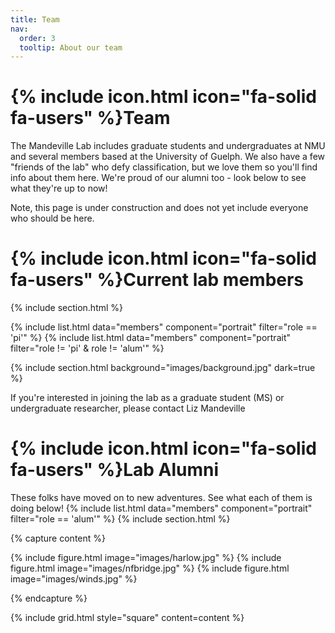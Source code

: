 ```yaml
---
title: Team
nav:
  order: 3
  tooltip: About our team
---
```


# {% include icon.html icon="fa-solid fa-users" %}Team

The Mandeville Lab includes graduate students and undergraduates at NMU and several members based at the University of Guelph. We also have a few "friends of the lab" who defy classification, but we love them so you'll find info about them here. We're proud of our alumni too - look below to see what they're up to now!

Note, this page is under construction and does not yet include everyone who should be here. 

# {% include icon.html icon="fa-solid fa-users" %}Current lab members
{% include section.html %}

{% include list.html data="members" component="portrait" filter="role == 'pi'" %}
{% include list.html data="members" component="portrait" filter="role != 'pi' & role != 'alum'" %}

{% include section.html background="images/background.jpg" dark=true %}

If you're interested in joining the lab as a graduate student (MS) or undergraduate researcher, please contact Liz Mandeville

# {% include icon.html icon="fa-solid fa-users" %}Lab Alumni

These folks have moved on to new adventures. See what each of them is doing below!
{% include list.html data="members" component="portrait" filter="role == 'alum'" %}
{% include section.html %}

{% capture content %}

{% include figure.html image="images/harlow.jpg" %}
{% include figure.html image="images/nfbridge.jpg" %}
{% include figure.html image="images/winds.jpg" %}

{% endcapture %}

{% include grid.html style="square" content=content %}

